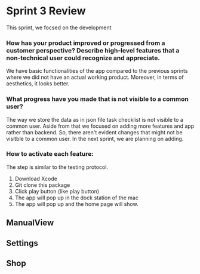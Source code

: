 # Sprint 3 Review

This sprint, we focsed on the development

### How has your product improved or progressed from a customer perspective? Describe high-level features that a non-technical user could recognize and appreciate.

 We have basic functionalities of the app compared to the previous sprints where we did not have an actual working product. Moreover, in terms of aesthetics, it looks better.

### What progress have you made that is not visible to a common user?

The way we store the data as in json file task checklist is not visible to a common user.
Aside from that we focused on adding more features and app rather than backend. So, there aren't evident changes that might not be visitble to a common user. In the next sprint, we are planning on adding.


### How to activate each feature:

The step is similar to the testing protocol. 

1. Download Xcode
2. Git clone this package
3. Click play button (like play button)
4. The app will pop up in the dock station of the mac
5. The app will pop up and the home page will show.

## ManualView


## Settings


## 


## Shop




